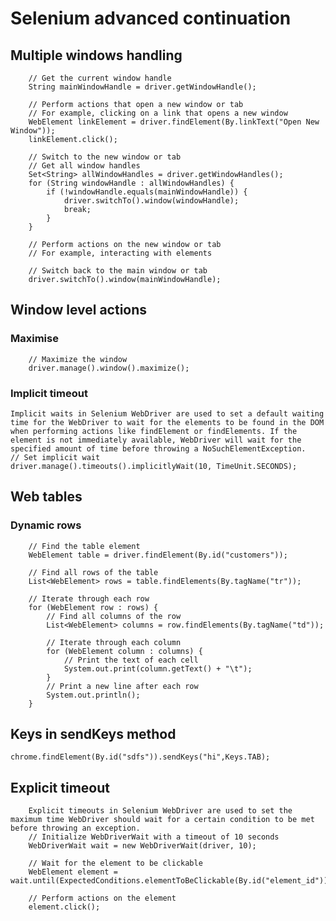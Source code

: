 # Selenium advanced continuation
## Multiple windows handling
        // Get the current window handle
        String mainWindowHandle = driver.getWindowHandle();

        // Perform actions that open a new window or tab
        // For example, clicking on a link that opens a new window
        WebElement linkElement = driver.findElement(By.linkText("Open New Window"));
        linkElement.click();

        // Switch to the new window or tab
        // Get all window handles
        Set<String> allWindowHandles = driver.getWindowHandles();
        for (String windowHandle : allWindowHandles) {
            if (!windowHandle.equals(mainWindowHandle)) {
                driver.switchTo().window(windowHandle);
                break;
            }
        }

        // Perform actions on the new window or tab
        // For example, interacting with elements

        // Switch back to the main window or tab
        driver.switchTo().window(mainWindowHandle);
## Window level actions

### Maximise
        // Maximize the window
        driver.manage().window().maximize();
### Implicit timeout
    Implicit waits in Selenium WebDriver are used to set a default waiting time for the WebDriver to wait for the elements to be found in the DOM when performing actions like findElement or findElements. If the element is not immediately available, WebDriver will wait for the specified amount of time before throwing a NoSuchElementException.
    // Set implicit wait
    driver.manage().timeouts().implicitlyWait(10, TimeUnit.SECONDS);

## Web tables

### Dynamic rows
        // Find the table element
        WebElement table = driver.findElement(By.id("customers"));

        // Find all rows of the table
        List<WebElement> rows = table.findElements(By.tagName("tr"));

        // Iterate through each row
        for (WebElement row : rows) {
            // Find all columns of the row
            List<WebElement> columns = row.findElements(By.tagName("td"));

            // Iterate through each column
            for (WebElement column : columns) {
                // Print the text of each cell
                System.out.print(column.getText() + "\t");
            }
            // Print a new line after each row
            System.out.println();
        }
## Keys in sendKeys method

    chrome.findElement(By.id("sdfs")).sendKeys("hi",Keys.TAB);

## Explicit timeout 

        Explicit timeouts in Selenium WebDriver are used to set the maximum time WebDriver should wait for a certain condition to be met before throwing an exception.
        // Initialize WebDriverWait with a timeout of 10 seconds
        WebDriverWait wait = new WebDriverWait(driver, 10);

        // Wait for the element to be clickable
        WebElement element = wait.until(ExpectedConditions.elementToBeClickable(By.id("element_id")));

        // Perform actions on the element
        element.click();
